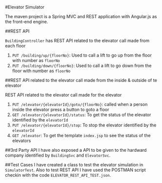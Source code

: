 #Elevator Simulator

The maven project is a Spring MVC and REST application with Angular.js as the front-end engine.

##REST API

``BuildingController`` has REST API related to the elevator call made from each floor
1. ``PUT /building/up/{floorNo}``: Used to call a lift to go up from the floor with number as ``floorNo``
2. ``PUT /building/down/{floorNo}``: Used to call a lift to go down from the floor with number as ``floorNo``

##REST API related to the elevator call made from the inside & outside of te elevator

 REST API related to the elevator call made for the elevator
1. ``PUT /elevator/{elevatorId}/goto/{floorNo}``: called when a person inside the elevator press a button to goto a floor
2. ``GET /elevator/{elevatorId}/status``: To get the status of the elevator identified by the ``elevatorId``
3. ``PUT /elevator/{elevatorId}/stop``: To stop the elevator identified by the ``elevatorId``
4. ``GET /elevator``: To get the template ``index.jsp`` to see the status of the elevators

##3rd Party API
I have also exposed a API to be given to the hardward company identified by ``BuildingSvc`` and ``ElevatorSvc``.

##Test Cases
I have created a class to test the elevator simulation in ``SimulatorTest``. 
Also to test REST API I have used the POSTMAN script checkin with the code ``ELEVATOR_REST_API_TEST.json``.

